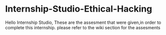 # Internship-Studio-Ethical-Hacking
Hello Internship Studio,
  These are the assesment that were given,in order to complete this internship.
  please refer to the wiki section for the assesments
